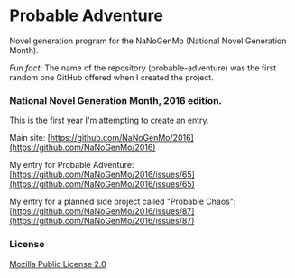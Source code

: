 # Probable Adventure

Novel generation program for the NaNoGenMo (National Novel Generation Month).

_Fun fact:_ The name of the repository (probable-adventure) was the first random one GitHub offered when I created the project.

### National Novel Generation Month, 2016 edition.

This is the first year I'm attempting to create an entry.

Main site: [https://github.com/NaNoGenMo/2016](https://github.com/NaNoGenMo/2016)

My entry for Probable Adventure: [https://github.com/NaNoGenMo/2016/issues/65](https://github.com/NaNoGenMo/2016/issues/65)

My entry for a planned side project called "Probable Chaos": [https://github.com/NaNoGenMo/2016/issues/87](https://github.com/NaNoGenMo/2016/issues/87)

### License
[Mozilla Public License 2.0](https://spdx.org/licenses/MPL-2.0.html)
